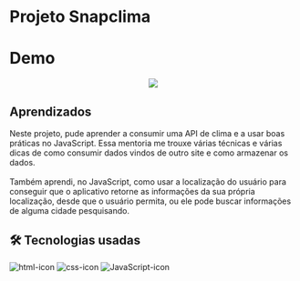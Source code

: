 <h1>Projeto Snapclima</h1>

# Demo
<div align="center">
  <img src="https://scontent.xx.fbcdn.net/v/t1.15752-9/351128562_1415395199032410_7306115681314750696_n.png?stp=dst-png_p403x403&_nc_cat=102&ccb=1-7&_nc_sid=aee45a&_nc_ohc=HhwxWOyLMeMAX-ME08T&_nc_ad=z-m&_nc_cid=0&_nc_ht=scontent.xx&oh=03_AdSbPk-uEyOyAzbKjWih4pa_ErzKKu-Fai-X0vl05NqdTA&oe=64A2886B">
</div>

## Aprendizados
<p>
  Neste projeto, pude aprender a consumir uma API de clima e a usar boas práticas no JavaScript. 
  Essa mentoria me trouxe várias técnicas e várias dicas de como consumir dados vindos de outro site e como armazenar os dados. <br> <br>
  Também aprendi, no JavaScript, como usar a localização do usuário para conseguir que o aplicativo retorne as informações da sua própria localização, desde que o usuário permita, ou ele pode buscar informações de alguma cidade pesquisando.
</p>

## 🛠 Tecnologias usadas
<div>
<img alt="html-icon" src="https://scontent.xx.fbcdn.net/v/t1.15752-9/351476071_504047908516851_7705481340876687880_n.png?stp=cp0_dst-png&_nc_cat=109&ccb=1-7&_nc_sid=aee45a&_nc_ohc=t6LsZVYu8coAX_pnr5p&_nc_ad=z-m&_nc_cid=0&_nc_ht=scontent.xx&oh=03_AdQFUZZQtIb5mpAl1lQWnw4ACqrNhJ7bMmGz9wSC9BYTwQ&oe=64A2ABD5">
<img alt="css-icon" src="https://scontent.xx.fbcdn.net/v/t1.15752-9/351439873_985332416219856_1720524501044035582_n.png?stp=cp0_dst-png&_nc_cat=104&ccb=1-7&_nc_sid=aee45a&_nc_ohc=qHJluiAAkNIAX8W4ICK&_nc_ad=z-m&_nc_cid=0&_nc_ht=scontent.xx&oh=03_AdRbT6WMi3lc98RpQjs3hqAfBIPk8a8EYSeVlgSuwLMF6w&oe=64A2BDEB">
<img alt="JavaScript-icon" src="https://scontent.xx.fbcdn.net/v/t1.15752-9/351486816_811062803890834_3908005823123491998_n.png?stp=cp0_dst-png&_nc_cat=102&ccb=1-7&_nc_sid=aee45a&_nc_ohc=MuW1j5b2SbkAX_5NF-T&_nc_ad=z-m&_nc_cid=0&_nc_ht=scontent.xx&oh=03_AdRu9rPg7qhJM8mWVyG2VanON5qMc3IQXWDhXaKsRq8QTQ&oe=64A2956A">
</div>
